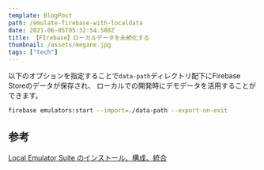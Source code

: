 ```yaml
---
template: BlogPost
path: /emulate-firebase-with-localdata
date: 2021-06-05T05:32:54.580Z
title: 【FIrebase】ローカルデータを永続化する
thumbnail: /assets/megane.jpg
tags: ["tech"]
---
```


以下のオプションを指定することで`data-path`ディレクトリ配下にFirebase Storeのデータが保存され、
ローカルでの開発時にデモデータを活用することができます。

```bash
firebase emulators:start --import=./data-path --export-on-exit
```

## 参考

[Local Emulator Suite のインストール、構成、統合](https://firebase.google.com/docs/emulator-suite/install_and_configure?hl=ja)
